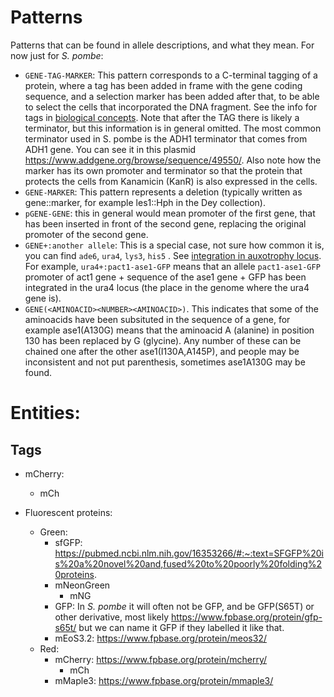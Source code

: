 # Patterns

Patterns that can be found in allele descriptions, and what they mean. For now just for _S. pombe_:

* `GENE-TAG-MARKER`: This pattern corresponds to a C-terminal tagging of a protein, where a tag has been added in frame with the gene coding sequence, and a selection marker has been added after that, to be able to select the cells that incorporated the DNA fragment. See the info for tags in [biological concepts](biological_concepts.md#protein-tags). Note that after the TAG there is likely a terminator, but this information is in general omitted. The most common terminator used in S. pombe is the ADH1 terminator that comes from ADH1 gene. You can see it in this plasmid https://www.addgene.org/browse/sequence/49550/. Also note how the marker has its own promoter and terminator so that the protein that protects the cells from Kanamicin (KanR) is also expressed in the cells.
* `GENE-MARKER`: This pattern represents a deletion (typically written as gene::marker, for example les1::Hph in the Dey collection).
* `pGENE-GENE`: this in general would mean promoter of the first gene, that has been inserted in front of the second gene, replacing the original promoter of the second gene.
* `GENE+:another allele`: This is a special case, not sure how common it is, you can find `ade6`, `ura4`, `lys3`, `his5` . See [integration in auxotrophy locus](biological_concepts.md#integration-in-auxotrophy-locus). For example, `ura4+:pact1-ase1-GFP` means that an allele `pact1-ase1-GFP` promoter of act1 gene + sequence of the ase1 gene + GFP has been integrated in the ura4 locus (the place in the genome where the ura4 gene is).
* `GENE(<AMINOACID><NUMBER><AMINOACID>)`. This indicates that some of the aminoacids have been subsituted in the sequence of a gene, for example ase1(A130G) means that the aminoacid A (alanine) in position 130 has been replaced by G (glycine). Any number of these can be chained one after the other ase1(I130A,A145P), and people may be inconsistent and not put parenthesis, sometimes ase1A130G may be found.

# Entities:

## Tags

* mCherry:
  * mCh

* Fluorescent proteins:
  * Green:
    * sfGFP: https://pubmed.ncbi.nlm.nih.gov/16353266/#:~:text=SFGFP%20is%20a%20novel%20and,fused%20to%20poorly%20folding%20proteins.
    * mNeonGreen
      * mNG
    * GFP: In _S. pombe_ it will often not be GFP, and be GFP(S65T) or other derivative, most likely https://www.fpbase.org/protein/gfp-s65t/ but we can name it GFP if they labelled it like that.
    * mEoS3.2: https://www.fpbase.org/protein/meos32/
  * Red:
    * mCherry: https://www.fpbase.org/protein/mcherry/
      * mCh
    * mMaple3: https://www.fpbase.org/protein/mmaple3/
